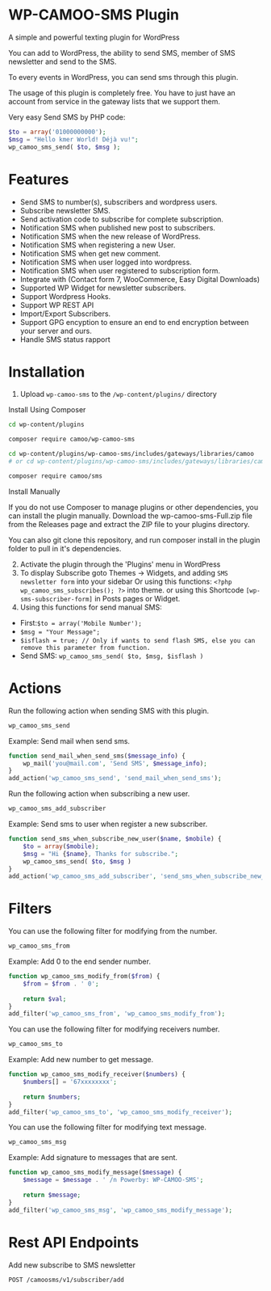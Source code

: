 

# WP-CAMOO-SMS Plugin
A simple and powerful texting plugin for WordPress

You can add to WordPress, the ability to send SMS, member of SMS newsletter and send to the SMS.

To every events in WordPress, you can send sms through this plugin.

The usage of this plugin is completely free. You have to just have an account from service in the gateway lists that we support them.

Very easy Send SMS by PHP code:

```php
$to = array('01000000000');
$msg = "Hello kmer World! Déjà vu!";
wp_camoo_sms_send( $to, $msg );
```


# Features

* Send SMS to number(s), subscribers and wordpress users.
* Subscribe newsletter SMS.
* Send activation code to subscribe for complete subscription.
* Notification SMS when published new post to subscribers.
* Notification SMS when the new release of WordPress.
* Notification SMS when registering a new User.
* Notification SMS when get new comment.
* Notification SMS when user logged into wordpress.
* Notification SMS when user registered to subscription form.
* Integrate with (Contact form 7, WooCommerce, Easy Digital Downloads)
* Supported WP Widget for newsletter subscribers.
* Support Wordpress Hooks.
* Support WP REST API
* Import/Export Subscribers.
* Support GPG encyption to ensure an end  to end encryption between your server and ours.
* Handle SMS status rapport


# Installation

1. Upload `wp-camoo-sms` to the `/wp-content/plugins/` directory

Install Using Composer
```sh
cd wp-content/plugins

composer require camoo/wp-camoo-sms

cd wp-content/plugins/wp-camoo-sms/includes/gateways/libraries/camoo
# or cd wp-content/plugins/wp-camoo-sms/includes/gateways/libraries/camoo-legacy

composer require camoo/sms
```

Install Manually

If you do not use Composer to manage plugins or other dependencies, you can install the plugin manually. Download the wp-camoo-sms-Full.zip file from the Releases page and extract the ZIP file to your plugins directory.

You can also git clone this repository, and run composer install in the plugin folder to pull in it's dependencies.

2. Activate the plugin through the 'Plugins' menu in WordPress
3. To display Subscribe goto Themes -> Widgets, and adding `SMS newsletter form` into your sidebar Or using this functions: `<?php wp_camoo_sms_subscribes(); ?>` into theme.
or using this Shortcode `[wp-sms-subscriber-form]` in Posts pages or Widget.
4. Using this functions for send manual SMS:

* First:`$to = array('Mobile Number');`
* `$msg = "Your Message";`
* `$isflash = true; // Only if wants to send flash SMS, else you can remove this parameter from function.`
* Send SMS: `wp_camoo_sms_send( $to, $msg, $isflash )`

# Actions
Run the following action when sending SMS with this plugin.
```php
wp_camoo_sms_send
```

Example: Send mail when send sms.
```php
function send_mail_when_send_sms($message_info) {
	wp_mail('you@mail.com', 'Send SMS', $message_info);
}
add_action('wp_camoo_sms_send', 'send_mail_when_send_sms');
```

Run the following action when subscribing a new user.
```php
wp_camoo_sms_add_subscriber
```

Example: Send sms to user when register a new subscriber.
```php
function send_sms_when_subscribe_new_user($name, $mobile) {
    $to = array($mobile);
    $msg = "Hi {$name}, Thanks for subscribe.";
    wp_camoo_sms_send( $to, $msg )
}
add_action('wp_camoo_sms_add_subscriber', 'send_sms_when_subscribe_new_user', 10, 2);
```

# Filters
You can use the following filter for modifying from the number.
```php
wp_camoo_sms_from
```

Example: Add 0 to the end sender number.
```php
function wp_camoo_sms_modify_from($from) {
	$from = $from . ' 0';
	
	return $val;
}
add_filter('wp_camoo_sms_from', 'wp_camoo_sms_modify_from');
```

You can use the following filter for modifying receivers number.
```php
wp_camoo_sms_to
```

Example: Add new number to get message.
```php
function wp_camoo_sms_modify_receiver($numbers) {
	$numbers[] = '67xxxxxxxx';
	
	return $numbers;
}
add_filter('wp_camoo_sms_to', 'wp_camoo_sms_modify_receiver');
```

You can use the following filter for modifying text message.
```php
wp_camoo_sms_msg
```

Example: Add signature to messages that are sent.
```php
function wp_camoo_sms_modify_message($message) {
	$message = $message . ' /n Powerby: WP-CAMOO-SMS';
	
	return $message;
}
add_filter('wp_camoo_sms_msg', 'wp_camoo_sms_modify_message');
```

# Rest API Endpoints
Add new subscribe to SMS newsletter
```sh
POST /camoosms/v1/subscriber/add
```
